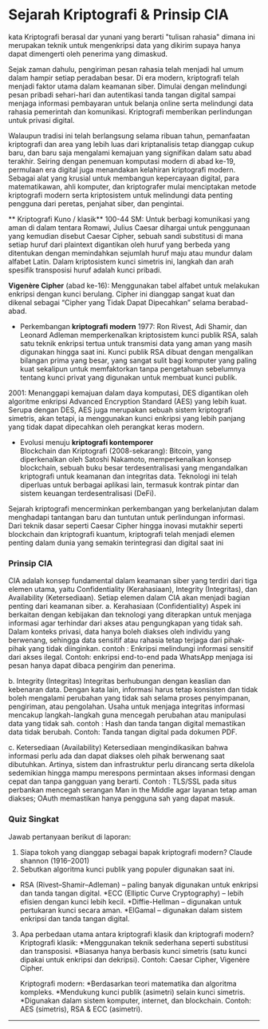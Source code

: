 # Sejarah Kriptografi & Prinsip CIA

  kata Kriptografi berasal dar yunani yang berarti "tulisan rahasia" dimana ini merupakan teknik untuk mengenkripsi data yang dikirim supaya hanya dapat dimengerti oleh penerima yang dimaskud.
  
   Sejak zaman dahulu, pengiriman pesan rahasia telah menjadi hal umum dalam hampir setiap peradaban besar. Di era modern, kriptografi telah menjadi faktor utama dalam keamanan siber. Dimulai dengan melindungi pesan pribadi sehari-hari dan autentikasi tanda tangan digital sampai menjaga informasi pembayaran untuk belanja online serta melindungi data rahasia pemerintah dan komunikasi. Kriptografi memberikan perlindungan untuk privasi digital.
   
   Walaupun tradisi ini telah berlangsung selama ribuan tahun, pemanfaatan kriptografi dan area yang lebih luas dari kriptanalisis tetap dianggap cukup baru, dan baru saja mengalami kemajuan yang signifikan dalam satu abad terakhir. Seiring dengan penemuan komputasi modern di abad ke-19, permulaan era digital juga menandakan kelahiran kriptografi modern. Sebagai alat yang krusial untuk membangun kepercayaan digital, para matematikawan, ahli komputer, dan kriptografer mulai menciptakan metode kriptografi modern serta kriptosistem untuk melindungi data penting pengguna dari peretas, penjahat siber, dan pengintai.
   
 ** Kriptografi Kuno / klasik**
  100-44 SM: Untuk berbagi komunikasi yang aman di dalam tentara Romawi, Julius Caesar dihargai untuk penggunaan yang kemudian disebut Caesar Cipher, sebuah sandi substitusi di mana setiap huruf dari plaintext digantikan oleh huruf yang berbeda yang ditentukan dengan memindahkan sejumlah huruf maju atau mundur dalam alfabet Latin. Dalam kriptosistem kunci simetris ini, langkah dan arah spesifik transposisi huruf adalah kunci pribadi.
  
  **Vigenère Cipher**
  (abad ke-16): Menggunakan tabel alfabet untuk melakukan enkripsi dengan kunci berulang. Cipher ini dianggap sangat kuat dan dikenal sebagai “Cipher yang Tidak Dapat Dipecahkan” selama berabad-abad.
  
  
- Perkembangan **kriptografi modern** 
  1977: Ron Rivest, Adi Shamir, dan Leonard Adleman memperkenalkan kriptosistem kunci publik RSA, salah satu teknik enkripsi tertua untuk transmisi data yang aman yang masih digunakan hingga saat ini. Kunci publik RSA dibuat dengan mengalikan bilangan prima yang besar, yang sangat sulit bagi komputer yang paling kuat sekalipun untuk memfaktorkan tanpa pengetahuan sebelumnya tentang kunci privat yang digunakan untuk membuat kunci publik.

2001: Menanggapi kemajuan dalam daya komputasi, DES digantikan oleh algoritme enkripsi Advanced Encryption Standard (AES) yang lebih kuat. Serupa dengan DES, AES juga merupakan sebuah sistem kriptografi simetris, akan tetapi, ia menggunakan kunci enkripsi yang lebih panjang yang tidak dapat dipecahkan oleh perangkat keras modern.

- Evolusi menuju **kriptografi kontemporer**   
Blockchain dan Kriptografi (2008-sekarang): Bitcoin, yang diperkenalkan oleh Satoshi Nakamoto, memperkenalkan konsep blockchain, sebuah buku besar terdesentralisasi yang mengandalkan kriptografi untuk keamanan dan integritas data. Teknologi ini telah diperluas untuk berbagai aplikasi lain, termasuk kontrak pintar dan sistem keuangan terdesentralisasi (DeFi).

Sejarah kriptografi mencerminkan perkembangan yang berkelanjutan dalam menghadapi tantangan baru dan tuntutan untuk perlindungan informasi. Dari teknik dasar seperti Caesar Cipher hingga inovasi mutakhir seperti blockchain dan kriptografi kuantum, kriptografi telah menjadi elemen penting dalam dunia yang semakin terintegrasi dan digital saat ini

### Prinsip CIA
 CIA adalah konsep fundamental dalam keamanan siber yang terdiri dari tiga elemen utama, yaitu Confidentiality (Kerahasiaan), Integrity (Integritas), dan Availability (Ketersediaan). Setiap elemen dalam CIA akan menjadi bagian penting dari keamanan siber.
 a. Kerahasiaan (Confidentiality)
Aspek ini berkaitan dengan kebijakan dan teknologi yang diterapkan untuk menjaga informasi agar terhindar dari akses atau pengungkapan yang tidak sah. Dalam konteks privasi, data hanya boleh diakses oleh individu yang berwenang, sehingga data sensitif atau rahasia tetap terjaga dari pihak-pihak yang tidak diinginkan. contoh : Enkripsi melindungi informasi sensitif dari akses ilegal. Contoh: enkripsi end-to-end pada WhatsApp menjaga isi pesan hanya dapat dibaca pengirim dan penerima.

b. Integrity (Integritas)
Integritas berhubungan dengan keaslian dan kebenaran data. Dengan kata lain, informasi harus tetap konsisten dan tidak boleh mengalami perubahan yang tidak sah selama proses penyimpanan, pengiriman, atau pengolahan. Usaha untuk menjaga integritas informasi mencakup langkah-langkah guna mencegah perubahan atau manipulasi data yang tidak sah. contoh : Hash dan tanda tangan digital memastikan data tidak berubah. Contoh: Tanda tangan digital pada dokumen PDF.

c. Ketersediaan (Availability)
Ketersediaan mengindikasikan bahwa informasi perlu ada dan dapat diakses oleh pihak berwenang saat dibutuhkan. Artinya, sistem dan infrastruktur perlu dirancang serta dikelola sedemikian hingga mampu merespons permintaan akses informasi dengan cepat dan tanpa gangguan yang berarti.
Contoh : TLS/SSL pada situs perbankan mencegah serangan Man in the Middle agar layanan tetap aman diakses; OAuth memastikan hanya pengguna sah yang dapat masuk.




###  Quiz Singkat
Jawab pertanyaan berikut di laporan:  
1. Siapa tokoh yang dianggap sebagai bapak kriptografi modern?
   Claude shannon (1916–2001)
2. Sebutkan algoritma kunci publik yang populer digunakan saat ini.
  * RSA (Rivest–Shamir–Adleman) – paling banyak digunakan untuk enkripsi dan tanda tangan digital.
  *ECC (Elliptic Curve Cryptography) – lebih efisien dengan kunci lebih kecil.
  *Diffie-Hellman – digunakan untuk pertukaran kunci secara aman.
  *ElGamal – digunakan dalam sistem enkripsi dan tanda tangan digital.
3. Apa perbedaan utama antara kriptografi klasik dan kriptografi modern?
   Kriptografi klasik:
*Menggunakan teknik sederhana seperti substitusi dan transposisi.
*Biasanya hanya berbasis kunci simetris (satu kunci dipakai untuk enkripsi dan dekripsi).
Contoh: Caesar Cipher, Vigenère Cipher.

   Kriptografi modern:
*Berdasarkan teori matematika dan algoritma kompleks.
*Mendukung kunci publik (asimetri) selain kunci simetris.
*Digunakan dalam sistem komputer, internet, dan blockchain.
Contoh: AES (simetris), RSA & ECC (asimetri).



---

